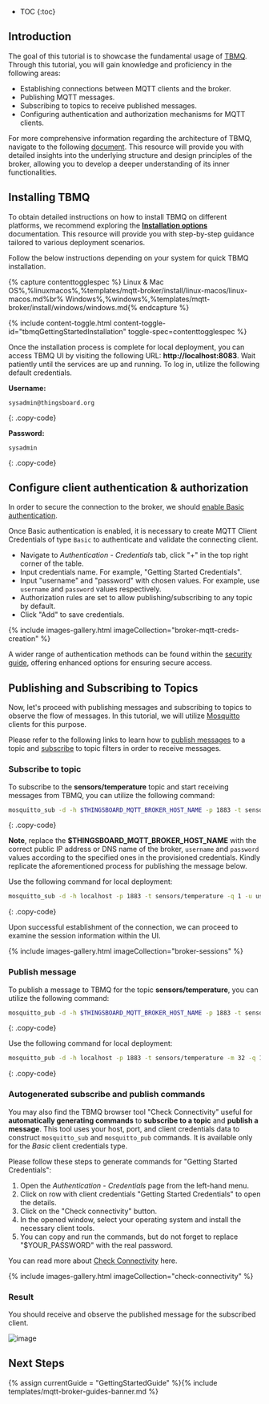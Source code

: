 
* TOC
{:toc}

## Introduction

The goal of this tutorial is to showcase the fundamental usage of <a target="_blank" href="/products/mqtt-broker/">TBMQ</a>. 
Through this tutorial, you will gain knowledge and proficiency in the following areas:

* Establishing connections between MQTT clients and the broker.
* Publishing MQTT messages.
* Subscribing to topics to receive published messages.
* Configuring authentication and authorization mechanisms for MQTT clients.

For more comprehensive information regarding the architecture of TBMQ, navigate to the following [document](/docs/mqtt-broker/architecture/).
This resource will provide you with detailed insights into the underlying structure and design principles of the broker,
allowing you to develop a deeper understanding of its inner functionalities.

## Installing TBMQ

To obtain detailed instructions on how to install TBMQ on different platforms, we recommend exploring the
[**Installation options**](/docs/mqtt-broker/install/installation-options) documentation. 
This resource will provide you with step-by-step guidance tailored to various deployment scenarios.

Follow the below instructions depending on your system for quick TBMQ installation.

{% capture contenttogglespec %}
Linux & Mac OS%,%linuxmacos%,%templates/mqtt-broker/install/linux-macos/linux-macos.md%br%
Windows%,%windows%,%templates/mqtt-broker/install/windows/windows.md{% endcapture %}

{% include content-toggle.html content-toggle-id="tbmqGettingStartedInstallation" toggle-spec=contenttogglespec %}

Once the installation process is complete for local deployment, you can access TBMQ UI by visiting the following URL: **http://localhost:8083**. 
Wait patiently until the services are up and running. To log in, utilize the following default credentials.

**Username:**
```text
sysadmin@thingsboard.org
```
{: .copy-code}

**Password:**
```text
sysadmin
```
{: .copy-code}

## Configure client authentication & authorization

In order to secure the connection to the broker, we should [enable Basic authentication](/docs/mqtt-broker/security/authentication/basic/).

Once Basic authentication is enabled, it is necessary to create MQTT Client Credentials of type `Basic` to authenticate and validate the connecting client.

* Navigate to _Authentication_ - _Credentials_ tab, click "+" in the top right corner of the table.
* Input credentials name. For example, "Getting Started Credentials".
* Input "username" and "password" with chosen values. For example, use `username` and `password` values respectively.
* Authorization rules are set to allow publishing/subscribing to any topic by default.
* Click "Add" to save credentials.

{% include images-gallery.html imageCollection="broker-mqtt-creds-creation" %}

A wider range of authentication methods can be found within the [security guide](/docs/mqtt-broker/security/overview/), offering enhanced options for ensuring secure access.

## Publishing and Subscribing to Topics

Now, let's proceed with publishing messages and subscribing to topics to observe the flow of messages. In this tutorial, 
we will utilize [Mosquitto](https://mosquitto.org/) clients for this purpose. 

Please refer to the following links to learn how to [publish messages](https://mosquitto.org/man/mosquitto_pub-1.html) to a topic and
[subscribe](https://mosquitto.org/man/mosquitto_sub-1.html) to topic filters in order to receive messages.

### Subscribe to topic

To subscribe to the **sensors/temperature** topic and start receiving messages from TBMQ, you can utilize the following command:

```bash
mosquitto_sub -d -h $THINGSBOARD_MQTT_BROKER_HOST_NAME -p 1883 -t sensors/temperature -q 1 -u username -P password -i tbmq_dev
```
{: .copy-code}

**Note**, replace the **$THINGSBOARD_MQTT_BROKER_HOST_NAME** with the correct public IP address or DNS name of the broker, 
`username` and `password` values according to the specified ones in the provisioned credentials.
Kindly replicate the aforementioned process for publishing the message below.

Use the following command for local deployment:
```bash
mosquitto_sub -d -h localhost -p 1883 -t sensors/temperature -q 1 -u username -P password -i tbmq_dev
```
{: .copy-code}

Upon successful establishment of the connection, we can proceed to examine the session information within the UI.

{% include images-gallery.html imageCollection="broker-sessions" %}

### Publish message

To publish a message to TBMQ for the topic **sensors/temperature**, you can utilize the following command:

```bash
mosquitto_pub -d -h $THINGSBOARD_MQTT_BROKER_HOST_NAME -p 1883 -t sensors/temperature -m 32 -q 1 -u username -P password
```
{: .copy-code}

Use the following command for local deployment:
```bash
mosquitto_pub -d -h localhost -p 1883 -t sensors/temperature -m 32 -q 1 -u username -P password
```
{: .copy-code}

### Autogenerated subscribe and publish commands

You may also find the TBMQ browser tool "Check Connectivity" useful for **automatically generating commands** to **subscribe to a topic** and **publish a message**.
This tool uses your host, port, and client credentials data to construct `mosquitto_sub` and `mosquitto_pub` commands. It is available only for the _Basic_ client credentials type.

Please follow these steps to generate commands for "Getting Started Credentials":

1. Open the _Authentication_ - _Credentials_ page from the left-hand menu.
2. Click on row with client credentials "Getting Started Credentials" to open the details.
3. Click on the "Check connectivity" button.
4. In the opened window, select your operating system and install the necessary client tools.
5. You can copy and run the commands, but do not forget to replace "$YOUR_PASSWORD" with the real password.

You can read more about [Check Connectivity](/docs/mqtt-broker/user-guide/ui/mqtt-client-credentials/#check-connectivity) here.

{% include images-gallery.html imageCollection="check-connectivity" %}

### Result

You should receive and observe the published message for the subscribed client.

![image](https://img.thingsboard.io/mqtt-broker/getting-started/broker-pub-sub.png)

## Next Steps

{% assign currentGuide = "GettingStartedGuide" %}{% include templates/mqtt-broker-guides-banner.md %}

